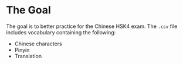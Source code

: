 # The Goal

The goal is to better practice for the Chinese HSK4 exam. The `.csv` file includes vocabulary containing the following:
- Chinese characters
- Pinyin
- Translation
